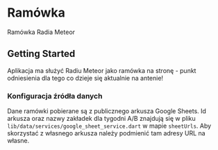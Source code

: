 # Ramówka

Ramówka Radia Meteor

## Getting Started

Aplikacja ma służyć Radiu Meteor jako ramówka na stronę - punkt odniesienia dla tego co dzieje się aktualnie na antenie!

### Konfiguracja źródła danych

Dane ramówki pobierane są z publicznego arkusza Google Sheets. Id arkusza oraz nazwy zakładek dla tygodni A/B znajdują się w pliku `lib/data/services/google_sheet_service.dart` w mapie `sheetUrls`. Aby skorzystać z własnego arkusza należy podmienić tam adresy URL na własne.
